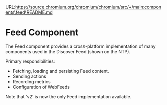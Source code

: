 URL:https://source.chromium.org/chromium/chromium/src/+/main:components\feed\README.md
# Feed Component

The Feed component provides a cross-platform implementation of many components
used in the Discover Feed (shown on the NTP).

Primary responsibilities:
* Fetching, loading and persisting Feed content.
* Sending actions
* Recording metrics
* Configuration of WebFeeds

Note that 'v2' is now the only Feed implementation available.
